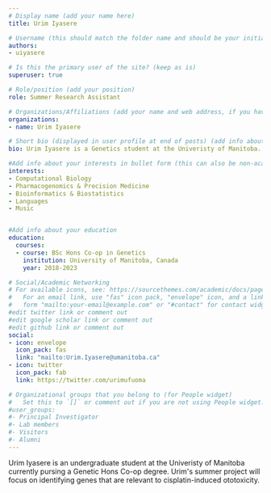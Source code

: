 ```yaml
---
# Display name (add your name here)
title: Urim Iyasere

# Username (this should match the folder name and should be your initial and surname)
authors:
- uiyasere

# Is this the primary user of the site? (keep as is)
superuser: true

# Role/position (add your position)
role: Summer Research Assistant

# Organizations/Affiliations (add your name and web address, if you have one)
organizations:
- name: Urim Iyasere

# Short bio (displayed in user profile at end of posts) (add info about yourself)
bio: Urim Iyasere is a Genetics student at the Univeristy of Manitoba. 

#Add info about your interests in bullet form (this can also be non-academic) 
interests:
- Computational Biology
- Pharmacogenomics & Precision Medicine
- Bioinformatics & Biostatistics
- Languages
- Music


#Add info about your education 
education:
  courses:
  - course: BSc Hons Co-op in Genetics
    institution: University of Manitoba, Canada
    year: 2018-2023

# Social/Academic Networking
# For available icons, see: https://sourcethemes.com/academic/docs/page-builder/#icons
#   For an email link, use "fas" icon pack, "envelope" icon, and a link in the
#   form "mailto:your-email@example.com" or "#contact" for contact widget.
#edit twitter link or comment out
#edit google scholar link or comment out
#edit github link or comment out
social:
- icon: envelope
  icon_pack: fas
  link: "mailto:Urim.Iyasere@umanitoba.ca"
- icon: twitter
  icon_pack: fab
  link: https://twitter.com/urimufuoma

# Organizational groups that you belong to (for People widget)
#   Set this to `[]` or comment out if you are not using People widget.
#user_groups:
#- Principal Investigator
#- Lab members
#- Visitors
#- Alumni
---
```


Urim Iyasere is an undergraduate student at the Univeristy of Manitoba currently pursing a Genetic Hons Co-op degree. Urim's summer project will focus on identifying  genes that are relevant to cisplatin-induced ototoxicity.
